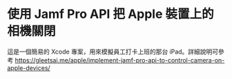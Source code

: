 # 使用 Jamf Pro API 把 Apple 裝置上的相機關閉

這是一個簡易的 Xcode 專案，用來模擬員工打卡上班的那台 iPad。詳細說明可參考 https://gleetsai.me/apple/implement-jamf-pro-api-to-control-camera-on-apple-devices/ 

